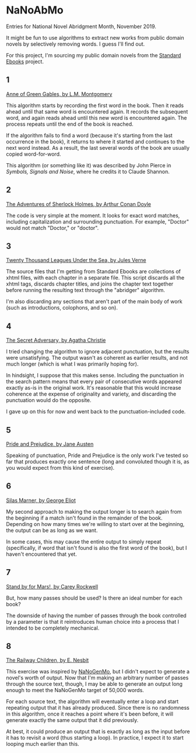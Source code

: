 # NaNoAbMo
Entries for National Novel Abridgment Month, November 2019.

It might be fun to use algorithms to extract new works from public domain novels by selectively removing words. I guess I'll find out.

For this project, I'm sourcing my public domain novels from the [Standard Ebooks](https://standardebooks.org/) project.

## 1
[Anne of Green Gables, by L.M. Montgomery](./01-l-m-montgomery_anne-of-green-gables.md)

This algorithm starts by recording the first word in the book. Then it reads ahead until that same word is encountered again. It records the subsequent word, and again reads ahead until this new word is encountered again. The process repeats until the end of the book is reached.

If the algorithm fails to find a word (because it's starting from the last occurrence in the book), it returns to where it started and continues to the next word instead. As a result, the last several words of the book are usually copied word-for-word.

This algorithm (or something like it) was described by John Pierce in *Symbols, Signals and Noise*, where he credits it to Claude Shannon.

## 2
[The Adventures of Sherlock Holmes, by Arthur Conan Doyle](./02-arthur-conan-doyle_the-adventures-of-sherlock-holmes.md)

The code is very simple at the moment. It looks for exact word matches, including capitalization and surrounding punctuation. For example, "Doctor" would not match "Doctor," or "doctor".

## 3
[Twenty Thousand Leagues Under the Sea, by Jules Verne](03-jules-verne_twenty-thousand-leagues-under-the-seas.md)

The source files that I'm getting from Standard Ebooks are collections of xhtml files, with each chapter in a separate file. This script discards all the xhtml tags, discards chapter titles, and joins the chapter text together before running the resulting text through the "abridger" algorithm.

I'm also discarding any sections that aren't part of the main body of work (such as introductions, colophons, and so on).

## 4
[The Secret Adversary, by Agatha Christie](04-agatha-christie_the-secret-adversary.md)

I tried changing the algorithm to ignore adjacent punctuation, but the results were unsatisfying. The output wasn't as coherent as earlier results, and not much longer (which is what I was primarily hoping for).

In hindsight, I suppose that this makes sense. Including the punctuation in the search pattern means that every pair of consecutive words appeared exactly as-is in the original work. It's reasonable that this would increase coherence at the expense of originality and variety, and discarding the punctuation would do the opposite.

I gave up on this for now and went back to the punctuation-included code.

## 5
[Pride and Prejudice, by Jane Austen](05-jane-austen_pride-and-prejudice.md)

Speaking of punctuation, Pride and Prejudice is the only work I've tested so far that produces exactly one sentence (long and convoluted though it is, as you would expect from this kind of exercise).

## 6
[Silas Marner, by George Eliot](06-george-eliot_silas-marner_r13.md)

My second approach to making the output longer is to search again from the beginning if a match isn't found in the remainder of the book. Depending on how many times we're willing to start over at the beginning, the output can be as long as we want.

In some cases, this may cause the entire output to simply repeat (specifically, if word that isn't found is also the first word of the book), but I haven't encountered that yet.

## 7
[Stand by for Mars!, by Carey Rockwell](07-carey-rockwell_stand-by-for-mars_r100.md)

But, how many passes should be used? Is there an ideal number for each book?

The downside of having the number of passes through the book controlled by a parameter is that it reintroduces human choice into a process that I intended to be completely mechanical.

## 8
[The Railway Children, by E. Nesbit](08-e-nesbit_the-railway-children_r200.md)

This exercise was inspired by [NaNoGenMo](https://nanogenmo.github.io/), but I didn't expect to generate a novel's worth of output. Now that I'm making an arbitrary number of passes through the source text, though, I may be able to generate an output long enough to meet the NaNoGenMo target of 50,000 words.

For each source text, the algorithm will eventually enter a loop and start repeating output that it has already produced. Since there is no randomness in this algorithm, once it reaches a point where it's been before, it will generate exactly the same output that it did previously.

At best, it could produce an output that is exactly as long as the input before it has to revisit a word (thus starting a loop). In practice, I expect it to start looping much earlier than this.